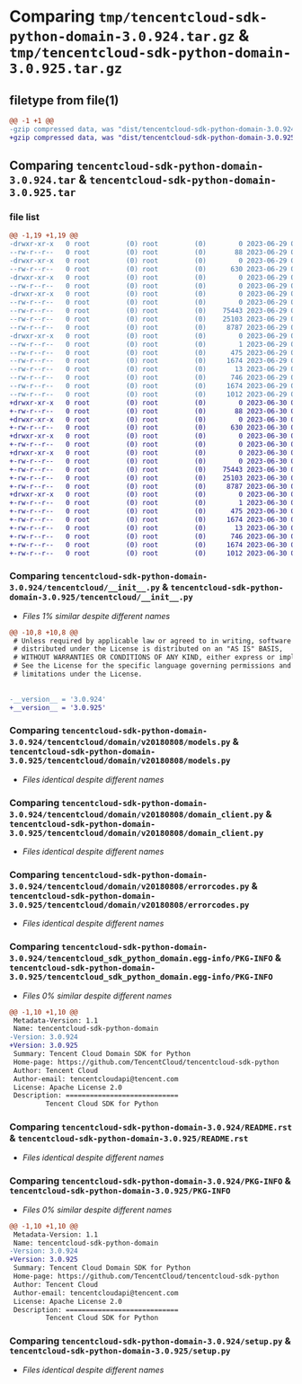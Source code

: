 # Comparing `tmp/tencentcloud-sdk-python-domain-3.0.924.tar.gz` & `tmp/tencentcloud-sdk-python-domain-3.0.925.tar.gz`

## filetype from file(1)

```diff
@@ -1 +1 @@
-gzip compressed data, was "dist/tencentcloud-sdk-python-domain-3.0.924.tar", last modified: Thu Jun 29 00:29:36 2023, max compression
+gzip compressed data, was "dist/tencentcloud-sdk-python-domain-3.0.925.tar", last modified: Fri Jun 30 02:06:07 2023, max compression
```

## Comparing `tencentcloud-sdk-python-domain-3.0.924.tar` & `tencentcloud-sdk-python-domain-3.0.925.tar`

### file list

```diff
@@ -1,19 +1,19 @@
-drwxr-xr-x   0 root         (0) root         (0)        0 2023-06-29 00:29:36.000000 tencentcloud-sdk-python-domain-3.0.924/
--rw-r--r--   0 root         (0) root         (0)       88 2023-06-29 00:29:36.000000 tencentcloud-sdk-python-domain-3.0.924/setup.cfg
-drwxr-xr-x   0 root         (0) root         (0)        0 2023-06-29 00:29:36.000000 tencentcloud-sdk-python-domain-3.0.924/tencentcloud/
--rw-r--r--   0 root         (0) root         (0)      630 2023-06-29 00:29:36.000000 tencentcloud-sdk-python-domain-3.0.924/tencentcloud/__init__.py
-drwxr-xr-x   0 root         (0) root         (0)        0 2023-06-29 00:29:36.000000 tencentcloud-sdk-python-domain-3.0.924/tencentcloud/domain/
--rw-r--r--   0 root         (0) root         (0)        0 2023-06-29 00:29:36.000000 tencentcloud-sdk-python-domain-3.0.924/tencentcloud/domain/__init__.py
-drwxr-xr-x   0 root         (0) root         (0)        0 2023-06-29 00:29:36.000000 tencentcloud-sdk-python-domain-3.0.924/tencentcloud/domain/v20180808/
--rw-r--r--   0 root         (0) root         (0)        0 2023-06-29 00:29:36.000000 tencentcloud-sdk-python-domain-3.0.924/tencentcloud/domain/v20180808/__init__.py
--rw-r--r--   0 root         (0) root         (0)    75443 2023-06-29 00:29:36.000000 tencentcloud-sdk-python-domain-3.0.924/tencentcloud/domain/v20180808/models.py
--rw-r--r--   0 root         (0) root         (0)    25103 2023-06-29 00:29:36.000000 tencentcloud-sdk-python-domain-3.0.924/tencentcloud/domain/v20180808/domain_client.py
--rw-r--r--   0 root         (0) root         (0)     8787 2023-06-29 00:29:36.000000 tencentcloud-sdk-python-domain-3.0.924/tencentcloud/domain/v20180808/errorcodes.py
-drwxr-xr-x   0 root         (0) root         (0)        0 2023-06-29 00:29:36.000000 tencentcloud-sdk-python-domain-3.0.924/tencentcloud_sdk_python_domain.egg-info/
--rw-r--r--   0 root         (0) root         (0)        1 2023-06-29 00:29:36.000000 tencentcloud-sdk-python-domain-3.0.924/tencentcloud_sdk_python_domain.egg-info/dependency_links.txt
--rw-r--r--   0 root         (0) root         (0)      475 2023-06-29 00:29:36.000000 tencentcloud-sdk-python-domain-3.0.924/tencentcloud_sdk_python_domain.egg-info/SOURCES.txt
--rw-r--r--   0 root         (0) root         (0)     1674 2023-06-29 00:29:36.000000 tencentcloud-sdk-python-domain-3.0.924/tencentcloud_sdk_python_domain.egg-info/PKG-INFO
--rw-r--r--   0 root         (0) root         (0)       13 2023-06-29 00:29:36.000000 tencentcloud-sdk-python-domain-3.0.924/tencentcloud_sdk_python_domain.egg-info/top_level.txt
--rw-r--r--   0 root         (0) root         (0)      746 2023-06-29 00:29:36.000000 tencentcloud-sdk-python-domain-3.0.924/README.rst
--rw-r--r--   0 root         (0) root         (0)     1674 2023-06-29 00:29:36.000000 tencentcloud-sdk-python-domain-3.0.924/PKG-INFO
--rw-r--r--   0 root         (0) root         (0)     1012 2023-06-29 00:29:36.000000 tencentcloud-sdk-python-domain-3.0.924/setup.py
+drwxr-xr-x   0 root         (0) root         (0)        0 2023-06-30 02:06:07.000000 tencentcloud-sdk-python-domain-3.0.925/
+-rw-r--r--   0 root         (0) root         (0)       88 2023-06-30 02:06:07.000000 tencentcloud-sdk-python-domain-3.0.925/setup.cfg
+drwxr-xr-x   0 root         (0) root         (0)        0 2023-06-30 02:06:07.000000 tencentcloud-sdk-python-domain-3.0.925/tencentcloud/
+-rw-r--r--   0 root         (0) root         (0)      630 2023-06-30 02:06:07.000000 tencentcloud-sdk-python-domain-3.0.925/tencentcloud/__init__.py
+drwxr-xr-x   0 root         (0) root         (0)        0 2023-06-30 02:06:07.000000 tencentcloud-sdk-python-domain-3.0.925/tencentcloud/domain/
+-rw-r--r--   0 root         (0) root         (0)        0 2023-06-30 02:06:07.000000 tencentcloud-sdk-python-domain-3.0.925/tencentcloud/domain/__init__.py
+drwxr-xr-x   0 root         (0) root         (0)        0 2023-06-30 02:06:07.000000 tencentcloud-sdk-python-domain-3.0.925/tencentcloud/domain/v20180808/
+-rw-r--r--   0 root         (0) root         (0)        0 2023-06-30 02:06:07.000000 tencentcloud-sdk-python-domain-3.0.925/tencentcloud/domain/v20180808/__init__.py
+-rw-r--r--   0 root         (0) root         (0)    75443 2023-06-30 02:06:07.000000 tencentcloud-sdk-python-domain-3.0.925/tencentcloud/domain/v20180808/models.py
+-rw-r--r--   0 root         (0) root         (0)    25103 2023-06-30 02:06:07.000000 tencentcloud-sdk-python-domain-3.0.925/tencentcloud/domain/v20180808/domain_client.py
+-rw-r--r--   0 root         (0) root         (0)     8787 2023-06-30 02:06:07.000000 tencentcloud-sdk-python-domain-3.0.925/tencentcloud/domain/v20180808/errorcodes.py
+drwxr-xr-x   0 root         (0) root         (0)        0 2023-06-30 02:06:07.000000 tencentcloud-sdk-python-domain-3.0.925/tencentcloud_sdk_python_domain.egg-info/
+-rw-r--r--   0 root         (0) root         (0)        1 2023-06-30 02:06:07.000000 tencentcloud-sdk-python-domain-3.0.925/tencentcloud_sdk_python_domain.egg-info/dependency_links.txt
+-rw-r--r--   0 root         (0) root         (0)      475 2023-06-30 02:06:07.000000 tencentcloud-sdk-python-domain-3.0.925/tencentcloud_sdk_python_domain.egg-info/SOURCES.txt
+-rw-r--r--   0 root         (0) root         (0)     1674 2023-06-30 02:06:07.000000 tencentcloud-sdk-python-domain-3.0.925/tencentcloud_sdk_python_domain.egg-info/PKG-INFO
+-rw-r--r--   0 root         (0) root         (0)       13 2023-06-30 02:06:07.000000 tencentcloud-sdk-python-domain-3.0.925/tencentcloud_sdk_python_domain.egg-info/top_level.txt
+-rw-r--r--   0 root         (0) root         (0)      746 2023-06-30 02:06:07.000000 tencentcloud-sdk-python-domain-3.0.925/README.rst
+-rw-r--r--   0 root         (0) root         (0)     1674 2023-06-30 02:06:07.000000 tencentcloud-sdk-python-domain-3.0.925/PKG-INFO
+-rw-r--r--   0 root         (0) root         (0)     1012 2023-06-30 02:06:07.000000 tencentcloud-sdk-python-domain-3.0.925/setup.py
```

### Comparing `tencentcloud-sdk-python-domain-3.0.924/tencentcloud/__init__.py` & `tencentcloud-sdk-python-domain-3.0.925/tencentcloud/__init__.py`

 * *Files 1% similar despite different names*

```diff
@@ -10,8 +10,8 @@
 # Unless required by applicable law or agreed to in writing, software
 # distributed under the License is distributed on an "AS IS" BASIS,
 # WITHOUT WARRANTIES OR CONDITIONS OF ANY KIND, either express or implied.
 # See the License for the specific language governing permissions and
 # limitations under the License.
 
 
-__version__ = '3.0.924'
+__version__ = '3.0.925'
```

### Comparing `tencentcloud-sdk-python-domain-3.0.924/tencentcloud/domain/v20180808/models.py` & `tencentcloud-sdk-python-domain-3.0.925/tencentcloud/domain/v20180808/models.py`

 * *Files identical despite different names*

### Comparing `tencentcloud-sdk-python-domain-3.0.924/tencentcloud/domain/v20180808/domain_client.py` & `tencentcloud-sdk-python-domain-3.0.925/tencentcloud/domain/v20180808/domain_client.py`

 * *Files identical despite different names*

### Comparing `tencentcloud-sdk-python-domain-3.0.924/tencentcloud/domain/v20180808/errorcodes.py` & `tencentcloud-sdk-python-domain-3.0.925/tencentcloud/domain/v20180808/errorcodes.py`

 * *Files identical despite different names*

### Comparing `tencentcloud-sdk-python-domain-3.0.924/tencentcloud_sdk_python_domain.egg-info/PKG-INFO` & `tencentcloud-sdk-python-domain-3.0.925/tencentcloud_sdk_python_domain.egg-info/PKG-INFO`

 * *Files 0% similar despite different names*

```diff
@@ -1,10 +1,10 @@
 Metadata-Version: 1.1
 Name: tencentcloud-sdk-python-domain
-Version: 3.0.924
+Version: 3.0.925
 Summary: Tencent Cloud Domain SDK for Python
 Home-page: https://github.com/TencentCloud/tencentcloud-sdk-python
 Author: Tencent Cloud
 Author-email: tencentcloudapi@tencent.com
 License: Apache License 2.0
 Description: ============================
         Tencent Cloud SDK for Python
```

### Comparing `tencentcloud-sdk-python-domain-3.0.924/README.rst` & `tencentcloud-sdk-python-domain-3.0.925/README.rst`

 * *Files identical despite different names*

### Comparing `tencentcloud-sdk-python-domain-3.0.924/PKG-INFO` & `tencentcloud-sdk-python-domain-3.0.925/PKG-INFO`

 * *Files 0% similar despite different names*

```diff
@@ -1,10 +1,10 @@
 Metadata-Version: 1.1
 Name: tencentcloud-sdk-python-domain
-Version: 3.0.924
+Version: 3.0.925
 Summary: Tencent Cloud Domain SDK for Python
 Home-page: https://github.com/TencentCloud/tencentcloud-sdk-python
 Author: Tencent Cloud
 Author-email: tencentcloudapi@tencent.com
 License: Apache License 2.0
 Description: ============================
         Tencent Cloud SDK for Python
```

### Comparing `tencentcloud-sdk-python-domain-3.0.924/setup.py` & `tencentcloud-sdk-python-domain-3.0.925/setup.py`

 * *Files identical despite different names*


